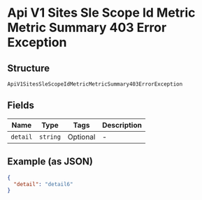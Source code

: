 
# Api V1 Sites Sle Scope Id Metric Metric Summary 403 Error Exception

## Structure

`ApiV1SitesSleScopeIdMetricMetricSummary403ErrorException`

## Fields

| Name | Type | Tags | Description |
|  --- | --- | --- | --- |
| `detail` | `string` | Optional | - |

## Example (as JSON)

```json
{
  "detail": "detail6"
}
```

